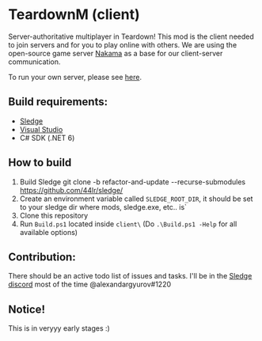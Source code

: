 # TeardownM (client)
Server-authoritative multiplayer in Teardown! This mod is the client needed to join servers and for you to play online with others.
We are using the open-source game server [Nakama](https://heroiclabs.com/docs/nakama/getting-started/docker-quickstart/) as a base for our client-server communication.

To run your own server, please see [here](#).

## Build requirements:
* [Sledge](https://github.com/44lr/sledge/tree/refactor-and-update)
* [Visual Studio](https://visualstudio.microsoft.com/)
* C# SDK (.NET 6)

## How to build
1. Build Sledge git clone -b refactor-and-update --recurse-submodules https://github.com/44lr/sledge/
2. Create an environment variable called `SLEDGE_ROOT_DIR`, it should be set to your sledge dir where mods, sledge.exe, etc.. is`
3. Clone this repository 
4. Run `Build.ps1` located inside `client\` (Do `.\Build.ps1 -Help` for all available options)

## Contribution:
There should be an active todo list of issues and tasks.
I'll be in the [Sledge discord](https://discord.gg/mgMtkGNt) most of the time @alexandargyurov#1220

## Notice!
This is in veryyy early stages :) 